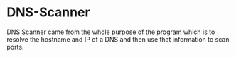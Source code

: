 # DNS-Scanner
DNS Scanner came from the whole purpose of the program which is to resolve the hostname and IP of a DNS and then use that information to scan ports. 
